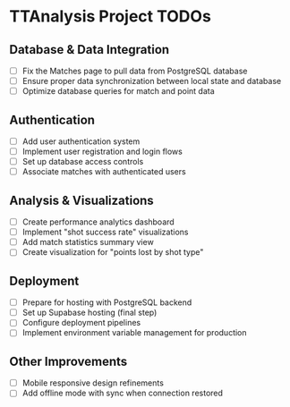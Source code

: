# TTAnalysis Project TODOs

## Database & Data Integration
- [ ] Fix the Matches page to pull data from PostgreSQL database
- [ ] Ensure proper data synchronization between local state and database
- [ ] Optimize database queries for match and point data

## Authentication
- [ ] Add user authentication system
- [ ] Implement user registration and login flows
- [ ] Set up database access controls
- [ ] Associate matches with authenticated users

## Analysis & Visualizations
- [ ] Create performance analytics dashboard
- [ ] Implement "shot success rate" visualizations
- [ ] Add match statistics summary view
- [ ] Create visualization for "points lost by shot type"

## Deployment
- [ ] Prepare for hosting with PostgreSQL backend
- [ ] Set up Supabase hosting (final step)
- [ ] Configure deployment pipelines
- [ ] Implement environment variable management for production

## Other Improvements
- [ ] Mobile responsive design refinements
- [ ] Add offline mode with sync when connection restored